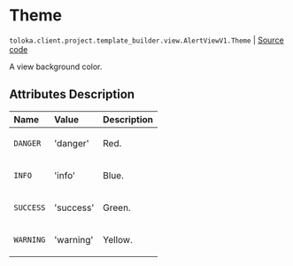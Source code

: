 # Theme
`toloka.client.project.template_builder.view.AlertViewV1.Theme` | [Source code](https://github.com/Toloka/toloka-kit/blob/v1.2.2/src/client/project/template_builder/view.py#L89)

A view background color.

## Attributes Description

| Name | Value | Description |
| :------| :-----------| :----------| 
`DANGER`|'danger'|<p>Red.</p>
`INFO`|'info'|<p>Blue.</p>
`SUCCESS`|'success'|<p>Green.</p>
`WARNING`|'warning'|<p>Yellow.</p>
